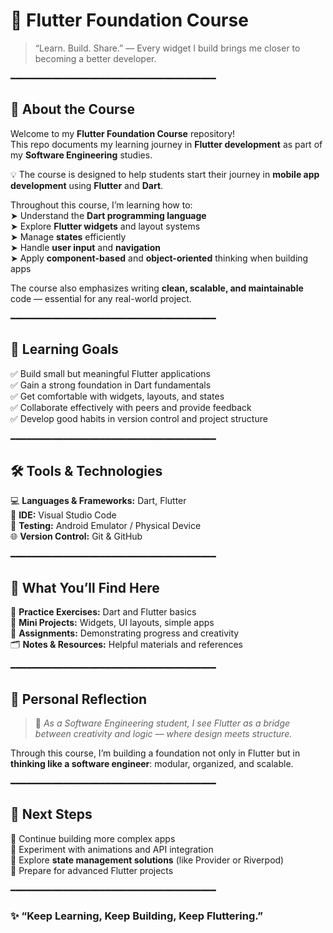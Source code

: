 # 🦋 Flutter Foundation Course  

> “Learn. Build. Share.” — Every widget I build brings me closer to becoming a better developer.  

━━━━━━━━━━━━━━━━━━━━━━━━━━━━━━━━━━━━━━━  

## 🚀 About the Course  

Welcome to my **Flutter Foundation Course** repository!  
This repo documents my learning journey in **Flutter development** as part of my **Software Engineering** studies.  

💡 The course is designed to help students start their journey in **mobile app development** using **Flutter** and **Dart**.  

Throughout this course, I’m learning how to:  
➤ Understand the **Dart programming language**  
➤ Explore **Flutter widgets** and layout systems  
➤ Manage **states** efficiently  
➤ Handle **user input** and **navigation**  
➤ Apply **component-based** and **object-oriented** thinking when building apps  

The course also emphasizes writing **clean, scalable, and maintainable** code — essential for any real-world project.  

━━━━━━━━━━━━━━━━━━━━━━━━━━━━━━━━━━━━━━━  

## 🎯 Learning Goals  

✅ Build small but meaningful Flutter applications  
✅ Gain a strong foundation in Dart fundamentals  
✅ Get comfortable with widgets, layouts, and states  
✅ Collaborate effectively with peers and provide feedback  
✅ Develop good habits in version control and project structure  

━━━━━━━━━━━━━━━━━━━━━━━━━━━━━━━━━━━━━━━  

## 🛠️ Tools & Technologies  

💻 **Languages & Frameworks:** Dart, Flutter  
🧩 **IDE:** Visual Studio Code  
📱 **Testing:** Android Emulator / Physical Device  
🌐 **Version Control:** Git & GitHub  

━━━━━━━━━━━━━━━━━━━━━━━━━━━━━━━━━━━━━━━  

## 📱 What You’ll Find Here  

🧠 **Practice Exercises:** Dart and Flutter basics  
🧩 **Mini Projects:** Widgets, UI layouts, simple apps  
🧱 **Assignments:** Demonstrating progress and creativity  
🗂️ **Notes & Resources:** Helpful materials and references  

━━━━━━━━━━━━━━━━━━━━━━━━━━━━━━━━━━━━━━━   

## 🌟 Personal Reflection  

> 💬 *As a Software Engineering student, I see Flutter as a bridge between creativity and logic — where design meets structure.*  

Through this course, I’m building a foundation not only in Flutter but in **thinking like a software engineer**: modular, organized, and scalable.  

━━━━━━━━━━━━━━━━━━━━━━━━━━━━━━━━━━━━━━━  

## 🧭 Next Steps  

🔹 Continue building more complex apps  
🔹 Experiment with animations and API integration  
🔹 Explore **state management solutions** (like Provider or Riverpod)  
🔹 Prepare for advanced Flutter projects  

━━━━━━━━━━━━━━━━━━━━━━━━━━━━━━━━━━━━━━━  

### ✨ “Keep Learning, Keep Building, Keep Fluttering.”  
